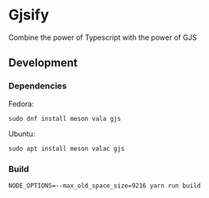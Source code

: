 # Gjsify

Combine the power of Typescript with the power of GJS

## Development

### Dependencies

Fedora:

```
sudo dnf install meson vala gjs
```

Ubuntu:

```
sudo apt install meson valac gjs
```

### Build

```
NODE_OPTIONS=--max_old_space_size=9216 yarn run build
```